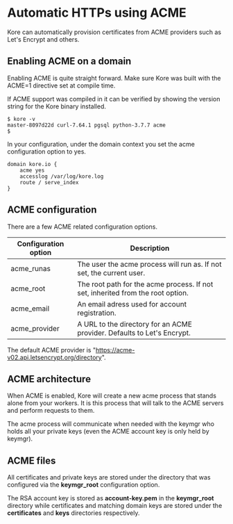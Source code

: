 # Automatic HTTPs using ACME

Kore can automatically provision certificates from ACME providers
such as Let's Encrypt and others.

## Enabling ACME on a domain

Enabling ACME is quite straight forward. Make sure Kore was built with
the ACME=1 directive set at compile time.

If ACME support was compiled in it can be verified by showing the
version string for the Kore binary installed.

```
$ kore -v
master-8097d22d curl-7.64.1 pgsql python-3.7.7 acme
$
```

In your configuration, under the domain context you set the acme
configuration option to yes.

```
domain kore.io {
	acme yes
	accesslog /var/log/kore.log
	route / serve_index
}
```

## ACME configuration

There are a few ACME related configuration options.

| Configuration option | Description |
| --- | --- |
| acme\_runas | The user the acme process will run as. If not set, the current user. |
| acme\_root | The root path for the acme process. If not set, inherited from the root option. |
| acme\_email | An email adress used for account registration. |
| acme\_provider | A URL to the directory for an ACME provider. Defaults to Let's Encrypt. |

The default ACME provider is "https://acme-v02.api.letsencrypt.org/directory".

## ACME architecture

When ACME is enabled, Kore will create a new acme process that stands
alone from your workers. It is this process that will talk to the
ACME servers and perform requests to them.

The acme process will communicate when needed with the keymgr who holds
all your private keys (even the ACME account key is only held by keymgr).

## ACME files

All certificates and private keys are stored under the directory that
was configured via the **keymgr_root** configuration option.

The RSA account key is stored as **account-key.pem** in the **keymgr_root**
directory while certificates and matching domain keys are stored under
the **certificates** and **keys** directories respectively.
